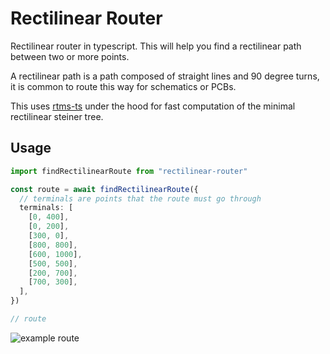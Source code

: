 # Rectilinear Router

Rectilinear router in typescript. This will help you find a rectilinear path
between two or more points.

A rectilinear path is a path composed of straight lines and 90 degree turns, it
is common to route this way for schematics or PCBs.

This uses [rtms-ts](https://github.com/seveibar/rtms-ts) under the hood for fast
computation of the minimal rectilinear steiner tree.

## Usage

```ts
import findRectilinearRoute from "rectilinear-router"

const route = await findRectilinearRoute({
  // terminals are points that the route must go through
  terminals: [
    [0, 400],
    [0, 200],
    [300, 0],
    [800, 800],
    [600, 1000],
    [500, 500],
    [200, 700],
    [700, 300],
  ],
})

// route
```

![example route](https://user-images.githubusercontent.com/1910070/185801423-b057accb-4a87-428d-9b9f-a39badaea970.jpeg)
